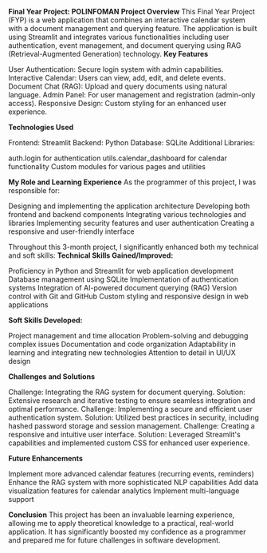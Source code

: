 **Final Year Project: POLINFOMAN**
**Project Overview**
This Final Year Project (FYP) is a web application that combines an interactive calendar system with a document management and querying feature. The application is built using Streamlit and integrates various functionalities including user authentication, event management, and document querying using RAG (Retrieval-Augmented Generation) technology.
**Key Features**

User Authentication: Secure login system with admin capabilities.
Interactive Calendar: Users can view, add, edit, and delete events.
Document Chat (RAG): Upload and query documents using natural language.
Admin Panel: For user management and registration (admin-only access).
Responsive Design: Custom styling for an enhanced user experience.

**Technologies Used**

Frontend: Streamlit
Backend: Python
Database: SQLite
Additional Libraries:

auth.login for authentication
utils.calendar_dashboard for calendar functionality
Custom modules for various pages and utilities



**My Role and Learning Experience**
As the programmer of this project, I was responsible for:

Designing and implementing the application architecture
Developing both frontend and backend components
Integrating various technologies and libraries
Implementing security features and user authentication
Creating a responsive and user-friendly interface

Throughout this 3-month project, I significantly enhanced both my technical and soft skills:
**Technical Skills Gained/Improved:**

Proficiency in Python and Streamlit for web application development
Database management using SQLite
Implementation of authentication systems
Integration of AI-powered document querying (RAG)
Version control with Git and GitHub
Custom styling and responsive design in web applications

**Soft Skills Developed:**

Project management and time allocation
Problem-solving and debugging complex issues
Documentation and code organization
Adaptability in learning and integrating new technologies
Attention to detail in UI/UX design

**Challenges and Solutions**

Challenge: Integrating the RAG system for document querying.
Solution: Extensive research and iterative testing to ensure seamless integration and optimal performance.
Challenge: Implementing a secure and efficient user authentication system.
Solution: Utilized best practices in security, including hashed password storage and session management.
Challenge: Creating a responsive and intuitive user interface.
Solution: Leveraged Streamlit's capabilities and implemented custom CSS for enhanced user experience.

**Future Enhancements**

Implement more advanced calendar features (recurring events, reminders)
Enhance the RAG system with more sophisticated NLP capabilities
Add data visualization features for calendar analytics
Implement multi-language support

**Conclusion**
This project has been an invaluable learning experience, allowing me to apply theoretical knowledge to a practical, real-world application. It has significantly boosted my confidence as a programmer and prepared me for future challenges in software development.
